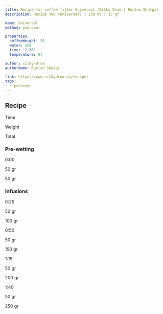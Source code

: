 ```yaml
---
title: Recipe for coffee filter Universal (Silky Drum | Ruslan Shulgi)
description: Recipe V60 (Universal) | 250 ml | 15 gr

name: Universal
method: pourover

properties:
  coffeeWeight: 15
  water: 250
  time: '2:30'
  temperature: 97

author: silky-drum
authorName: Ruslan Shulgi

link: https://www.silkydrum.ru/recipes
tags:
  - pourover
---
```


## Recipe


<div class="time-line">

Time

Weight

Total

</div>

### Pre-wetting

<div class="time-line">

0:00

50 gr

50 gr

</div>


### Infusions

<div class="time-line">

0:25

50 gr

100 gr

</div>

<div class="time-line">

0:50

50 gr

150 gr

</div>

<div class="time-line">

1:15

50 gr

200 gr

</div>

<div class="time-line">

1:40

50 gr

250 gr

</div>


